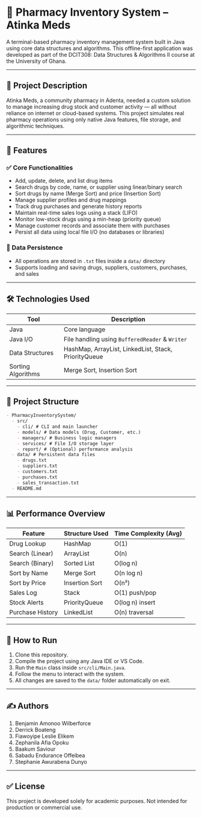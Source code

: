 # 💊 Pharmacy Inventory System – Atinka Meds

A terminal-based pharmacy inventory management system built in Java using core data structures and algorithms. This offline-first application was developed as part of the DCIT308: Data Structures & Algorithms II course at the University of Ghana.

---

## 📌 Project Description

Atinka Meds, a community pharmacy in Adenta, needed a custom solution to manage increasing drug stock and customer activity — all without reliance on internet or cloud-based systems. This project simulates real pharmacy operations using only native Java features, file storage, and algorithmic techniques.

---

## 🧱 Features

### ✅ Core Functionalities

- Add, update, delete, and list drug items
- Search drugs by code, name, or supplier using linear/binary search
- Sort drugs by name (Merge Sort) and price (Insertion Sort)
- Manage supplier profiles and drug mappings
- Track drug purchases and generate history reports
- Maintain real-time sales logs using a stack (LIFO)
- Monitor low-stock drugs using a min-heap (priority queue)
- Manage customer records and associate them with purchases
- Persist all data using local file I/O (no databases or libraries)

### 📂 Data Persistence

- All operations are stored in `.txt` files inside a `data/` directory
- Supports loading and saving drugs, suppliers, customers, purchases, and sales

---

## 🛠 Technologies Used

| Tool               | Description                                          |
| ------------------ | ---------------------------------------------------- |
| Java               | Core language                                        |
| Java I/O           | File handling using `BufferedReader` & `Writer`      |
| Data Structures    | HashMap, ArrayList, LinkedList, Stack, PriorityQueue |
| Sorting Algorithms | Merge Sort, Insertion Sort                           |

---

## 📁 Project Structure

```markdown
- PharmacyInventorySystem/
  - src/
    - cli/ # CLI and main launcher
    - models/ # Data models (Drug, Customer, etc.)
    - managers/ # Business logic managers
    - services/ # File I/O storage layer
    - report/ # (Optional) performance analysis
  - data/ # Persistent data files
    - drugs.txt
    - suppliers.txt
    - customers.txt
    - purchases.txt
    - sales_transaction.txt
  - README.md
```

---

## 📊 Performance Overview

| Feature          | Structure Used | Time Complexity (Avg) |
| ---------------- | -------------- | --------------------- |
| Drug Lookup      | HashMap        | O(1)                  |
| Search (Linear)  | ArrayList      | O(n)                  |
| Search (Binary)  | Sorted List    | O(log n)              |
| Sort by Name     | Merge Sort     | O(n log n)            |
| Sort by Price    | Insertion Sort | O(n²)                 |
| Sales Log        | Stack          | O(1) push/pop         |
| Stock Alerts     | PriorityQueue  | O(log n) insert       |
| Purchase History | LinkedList     | O(n) traversal        |

---

## 🧪 How to Run

1. Clone this repository.
2. Compile the project using any Java IDE or VS Code.
3. Run the `Main` class inside `src/cli/Main.java`.
4. Follow the menu to interact with the system.
5. All changes are saved to the `data/` folder automatically on exit.

---

## ✍️ Authors

1. Benjamin Amonoo Wilberforce
2. Derrick Boateng
3. Fiawoyipe Leslie Elikem
4. Zephanila Afia Opoku
5. Baakum Saviour
6. Sabadu Endurance Offeibea
7. Stephanie Awurabena Dunyo

---

## ✅ License

This project is developed solely for academic purposes. Not intended for production or commercial use.

```

```

